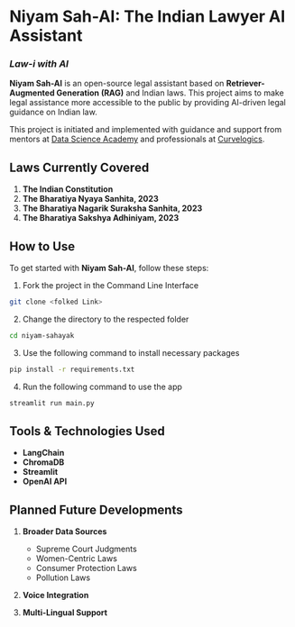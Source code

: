 # Niyam Sah-AI: The Indian Lawyer AI Assistant
### *Law-i with AI*

**Niyam Sah-AI** is an open-source legal assistant based on **Retriever-Augmented Generation (RAG)** and Indian laws. This project aims to make legal assistance more accessible to the public by providing AI-driven legal guidance on Indian law.

This project is initiated and implemented with guidance and support from mentors at [Data Science Academy](https://datascience.one/) and professionals at [Curvelogics](https://www.curvelogics.com/).

## Laws Currently Covered

1. **The Indian Constitution**
2. **The Bharatiya Nyaya Sanhita, 2023**
3. **The Bharatiya Nagarik Suraksha Sanhita, 2023**
4. **The Bharatiya Sakshya Adhiniyam, 2023**

## How to Use

To get started with **Niyam Sah-AI**, follow these steps:
1. Fork the project in the Command Line Interface
```bash
git clone <folked Link>
```
2. Change the directory to the respected folder
```bash
cd niyam-sahayak
```
3. Use the following command to install necessary packages
```bash
pip install -r requirements.txt
```
4. Run the following command to use the app
```bash
streamlit run main.py
```
## Tools & Technologies Used

- **LangChain**
- **ChromaDB**
- **Streamlit**
- **OpenAI API**

## Planned Future Developments

1. **Broader Data Sources**  
   - Supreme Court Judgments  
   - Women-Centric Laws  
   - Consumer Protection Laws  
   - Pollution Laws  

2. **Voice Integration**  
3. **Multi-Lingual Support**



